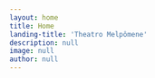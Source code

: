 ```yaml
---
layout: home
title: Home
landing-title: 'Theatro Melpômene'
description: null
image: null
author: null
---
```


